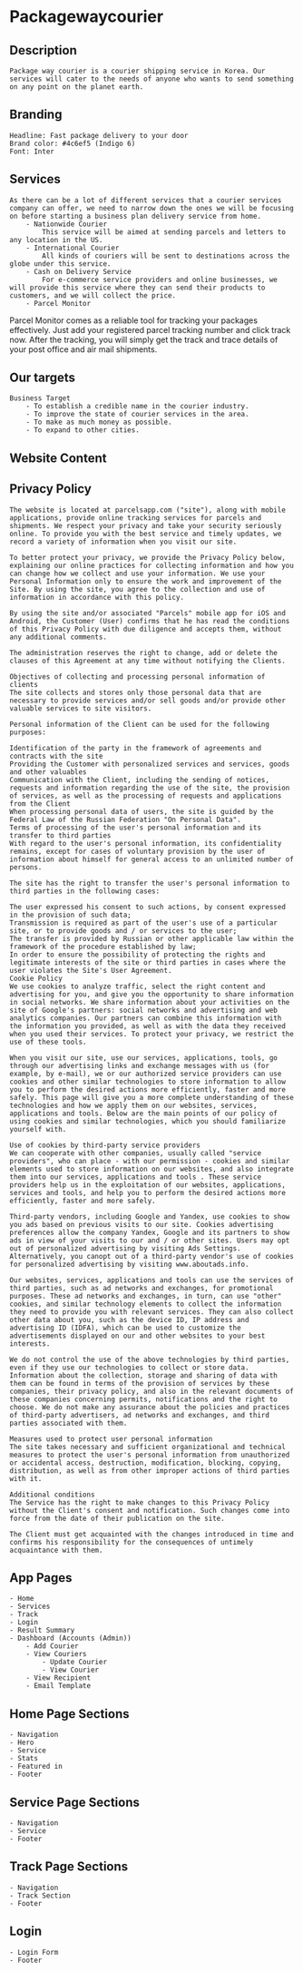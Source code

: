 # Packagewaycourier

## Description

    Package way courier is a courier shipping service in Korea. Our services will cater to the needs of anyone who wants to send something on any point on the planet earth.

## Branding

    Headline: Fast package delivery to your door
    Brand color: #4c6ef5 (Indigo 6)
    Font: Inter

## Services

    As there can be a lot of different services that a courier services company can offer, we need to narrow down the ones we will be focusing on before starting a business plan delivery service from home. 
        - Nationwide Courier
            This service will be aimed at sending parcels and letters to any location in the US.
        - International Courier
            All kinds of couriers will be sent to destinations across the globe under this service.
        - Cash on Delivery Service
            For e-commerce service providers and online businesses, we will provide this service where they can send their products to customers, and we will collect the price.
        - Parcel Monitor
   Parcel Monitor comes as a reliable tool for tracking your packages effectively. Just add your registered parcel tracking number and click track now. After the tracking, you will simply get the track and trace details of your post office and air mail shipments.

## Our targets

    Business Target
        - To establish a credible name in the courier industry.
        - To improve the state of courier services in the area.
        - To make as much money as possible.
        - To expand to other cities.

## Website Content

## Privacy Policy
    The website is located at parcelsapp.com ("site"), along with mobile applications, provide online tracking services for parcels and shipments. We respect your privacy and take your security seriously online. To provide you with the best service and timely updates, we record a variety of information when you visit our site.

    To better protect your privacy, we provide the Privacy Policy below, explaining our online practices for collecting information and how you can change how we collect and use your information. We use your Personal Information only to ensure the work and improvement of the Site. By using the site, you agree to the collection and use of information in accordance with this policy.

    By using the site and/or associated "Parcels" mobile app for iOS and Android, the Customer (User) confirms that he has read the conditions of this Privacy Policy with due diligence and accepts them, without any additional comments.

    The administration reserves the right to change, add or delete the clauses of this Agreement at any time without notifying the Clients.

    Objectives of collecting and processing personal information of clients
    The site collects and stores only those personal data that are necessary to provide services and/or sell goods and/or provide other valuable services to site visitors.

    Personal information of the Client can be used for the following purposes:

    Identification of the party in the framework of agreements and contracts with the site
    Providing the Customer with personalized services and services, goods and other valuables
    Communication with the Client, including the sending of notices, requests and information regarding the use of the site, the provision of services, as well as the processing of requests and applications from the Client
    When processing personal data of users, the site is guided by the Federal Law of the Russian Federation "On Personal Data".
    Terms of processing of the user's personal information and its transfer to third parties
    With regard to the user's personal information, its confidentiality remains, except for cases of voluntary provision by the user of information about himself for general access to an unlimited number of persons.

    The site has the right to transfer the user's personal information to third parties in the following cases:

    The user expressed his consent to such actions, by consent expressed in the provision of such data;
    Transmission is required as part of the user's use of a particular site, or to provide goods and / or services to the user;
    The transfer is provided by Russian or other applicable law within the framework of the procedure established by law;
    In order to ensure the possibility of protecting the rights and legitimate interests of the site or third parties in cases where the user violates the Site's User Agreement.
    Cookie Policy
    We use cookies to analyze traffic, select the right content and advertising for you, and give you the opportunity to share information in social networks. We share information about your activities on the site of Google's partners: social networks and advertising and web analytics companies. Our partners can combine this information with the information you provided, as well as with the data they received when you used their services. To protect your privacy, we restrict the use of these tools.

    When you visit our site, use our services, applications, tools, go through our advertising links and exchange messages with us (for example, by e-mail), we or our authorized service providers can use cookies and other similar technologies to store information to allow you to perform the desired actions more efficiently, faster and more safely. This page will give you a more complete understanding of these technologies and how we apply them on our websites, services, applications and tools. Below are the main points of our policy of using cookies and similar technologies, which you should familiarize yourself with.

    Use of cookies by third-party service providers
    We can cooperate with other companies, usually called "service providers", who can place - with our permission - cookies and similar elements used to store information on our websites, and also integrate them into our services, applications and tools . These service providers help us in the exploitation of our websites, applications, services and tools, and help you to perform the desired actions more efficiently, faster and more safely.

    Third-party vendors, including Google and Yandex, use cookies to show you ads based on previous visits to our site. Cookies advertising preferences allow the company Yandex, Google and its partners to show ads in view of your visits to our and / or other sites. Users may opt out of personalized advertising by visiting Ads Settings. Alternatively, you canopt out of a third-party vendor's use of cookies for personalized advertising by visiting www.aboutads.info.

    Our websites, services, applications and tools can use the services of third parties, such as ad networks and exchanges, for promotional purposes. These ad networks and exchanges, in turn, can use "other" cookies, and similar technology elements to collect the information they need to provide you with relevant services. They can also collect other data about you, such as the device ID, IP address and advertising ID (IDFA), which can be used to customize the advertisements displayed on our and other websites to your best interests.

    We do not control the use of the above technologies by third parties, even if they use our technologies to collect or store data. Information about the collection, storage and sharing of data with them can be found in terms of the provision of services by these companies, their privacy policy, and also in the relevant documents of these companies concerning permits, notifications and the right to choose. We do not make any assurance about the policies and practices of third-party advertisers, ad networks and exchanges, and third parties associated with them.

    Measures used to protect user personal information
    The site takes necessary and sufficient organizational and technical measures to protect the user's personal information from unauthorized or accidental access, destruction, modification, blocking, copying, distribution, as well as from other improper actions of third parties with it.

    Additional conditions
    The Service has the right to make changes to this Privacy Policy without the Client's consent and notification. Such changes come into force from the date of their publication on the site.

    The Client must get acquainted with the changes introduced in time and confirms his responsibility for the consequences of untimely acquaintance with them.

## App Pages

    - Home
    - Services
    - Track 
    - Login
    - Result Summary
    - Dashboard (Accounts (Admin))
        - Add Courier
        - View Couriers
            - Update Courier
            - View Courier
        - View Recipient
        - Email Template

## Home Page Sections

    - Navigation 
    - Hero 
    - Service
    - Stats
    - Featured in 
    - Footer

## Service Page Sections

    - Navigation
    - Service 
    - Footer


## Track Page Sections

    - Navigation
    - Track Section
    - Footer

## Login

    - Login Form
    - Footer

